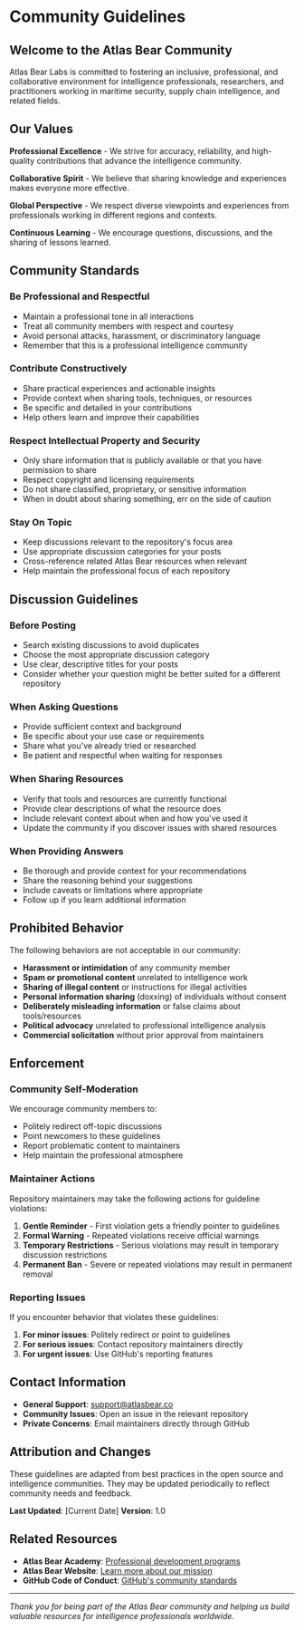 # Community Guidelines

## Welcome to the Atlas Bear Community

Atlas Bear Labs is committed to fostering an inclusive, professional, and collaborative environment for intelligence professionals, researchers, and practitioners working in maritime security, supply chain intelligence, and related fields.

## Our Values

**Professional Excellence** - We strive for accuracy, reliability, and high-quality contributions that advance the intelligence community.

**Collaborative Spirit** - We believe that sharing knowledge and experiences makes everyone more effective.

**Global Perspective** - We respect diverse viewpoints and experiences from professionals working in different regions and contexts.

**Continuous Learning** - We encourage questions, discussions, and the sharing of lessons learned.

## Community Standards

### Be Professional and Respectful

- Maintain a professional tone in all interactions
- Treat all community members with respect and courtesy
- Avoid personal attacks, harassment, or discriminatory language
- Remember that this is a professional intelligence community

### Contribute Constructively

- Share practical experiences and actionable insights
- Provide context when sharing tools, techniques, or resources
- Be specific and detailed in your contributions
- Help others learn and improve their capabilities

### Respect Intellectual Property and Security

- Only share information that is publicly available or that you have permission to share
- Respect copyright and licensing requirements
- Do not share classified, proprietary, or sensitive information
- When in doubt about sharing something, err on the side of caution

### Stay On Topic

- Keep discussions relevant to the repository's focus area
- Use appropriate discussion categories for your posts
- Cross-reference related Atlas Bear resources when relevant
- Help maintain the professional focus of each repository

## Discussion Guidelines

### Before Posting

- Search existing discussions to avoid duplicates
- Choose the most appropriate discussion category
- Use clear, descriptive titles for your posts
- Consider whether your question might be better suited for a different repository

### When Asking Questions

- Provide sufficient context and background
- Be specific about your use case or requirements
- Share what you've already tried or researched
- Be patient and respectful when waiting for responses

### When Sharing Resources

- Verify that tools and resources are currently functional
- Provide clear descriptions of what the resource does
- Include relevant context about when and how you've used it
- Update the community if you discover issues with shared resources

### When Providing Answers

- Be thorough and provide context for your recommendations
- Share the reasoning behind your suggestions
- Include caveats or limitations where appropriate
- Follow up if you learn additional information

## Prohibited Behavior

The following behaviors are not acceptable in our community:

- **Harassment or intimidation** of any community member
- **Spam or promotional content** unrelated to intelligence work
- **Sharing of illegal content** or instructions for illegal activities
- **Personal information sharing** (doxxing) of individuals without consent
- **Deliberately misleading information** or false claims about tools/resources
- **Political advocacy** unrelated to professional intelligence analysis
- **Commercial solicitation** without prior approval from maintainers

## Enforcement

### Community Self-Moderation

We encourage community members to:

- Politely redirect off-topic discussions
- Point newcomers to these guidelines
- Report problematic content to maintainers
- Help maintain the professional atmosphere

### Maintainer Actions

Repository maintainers may take the following actions for guideline violations:

1. **Gentle Reminder** - First violation gets a friendly pointer to guidelines
2. **Formal Warning** - Repeated violations receive official warnings
3. **Temporary Restrictions** - Serious violations may result in temporary discussion restrictions
4. **Permanent Ban** - Severe or repeated violations may result in permanent removal

### Reporting Issues

If you encounter behavior that violates these guidelines:

1. **For minor issues**: Politely redirect or point to guidelines
2. **For serious issues**: Contact repository maintainers directly
3. **For urgent issues**: Use GitHub's reporting features

## Contact Information

- **General Support**: [support@atlasbear.co](mailto:support@atlasbear.co)
- **Community Issues**: Open an issue in the relevant repository
- **Private Concerns**: Email maintainers directly through GitHub

## Attribution and Changes

These guidelines are adapted from best practices in the open source and intelligence communities. They may be updated periodically to reflect community needs and feedback.

**Last Updated**: [Current Date]
**Version**: 1.0

## Related Resources

- **Atlas Bear Academy**: [Professional development programs](https://www.atlasbear.academy)
- **Atlas Bear Website**: [Learn more about our mission](https://atlasbear.co)
- **GitHub Code of Conduct**: [GitHub's community standards](https://docs.github.com/en/site-policy/github-terms/github-community-guidelines)

---

_Thank you for being part of the Atlas Bear community and helping us build valuable resources for intelligence professionals worldwide._
